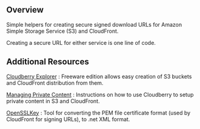 ## Overview ##

Simple helpers for creating secure signed download URLs for Amazon Simple Storage Service (S3) and CloudFront.

Creating a secure URL for either service is one line of code.

## Additional Resources ##

[Cloudberry Explorer](http://www.cloudberrylab.com/free-amazon-s3-explorer-cloudfront-IAM.aspx "Cloudberry Explorer") : Freeware edition allows easy creation of S3 buckets and CloudFront distribution from them. 

[Managing Private Content](http://blog.cloudberrylab.com/2009/11/managing-cloudfront-private-content.html "Managing Private Content") : Instructions on how to use Cloudberry to setup private content in S3 and CloudFront.

[OpenSSLKey](http://www.jensign.com/opensslkey/ "OpenSSLKey") : Tool for converting the PEM file certificate format (used by CloudFront for signing URLs), to .net XML format.